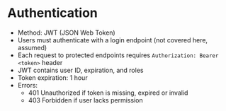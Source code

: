 # Authentication

- Method: JWT (JSON Web Token)
- Users must authenticate with a login endpoint (not covered here, assumed)
- Each request to protected endpoints requires `Authorization: Bearer <token>` header
- JWT contains user ID, expiration, and roles
- Token expiration: 1 hour
- Errors:
  - 401 Unauthorized if token is missing, expired or invalid
  - 403 Forbidden if user lacks permission
